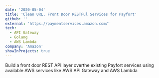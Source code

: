 ```yaml
---
date: '2020-05-04'
title: 'Clean URL, Front Door RESTFul Services for Payfort'
github: ''
external: 'https://paymentservices.amazon.com/'
tech:
  - API Gateway
  - Golang
  - AWS Lambda
company: 'Amazon'
showInProjects: true
---
```


Build a front door REST API layer overthe existing Payfort services using available AWS services like AWS API Gateway and AWS Lambda
